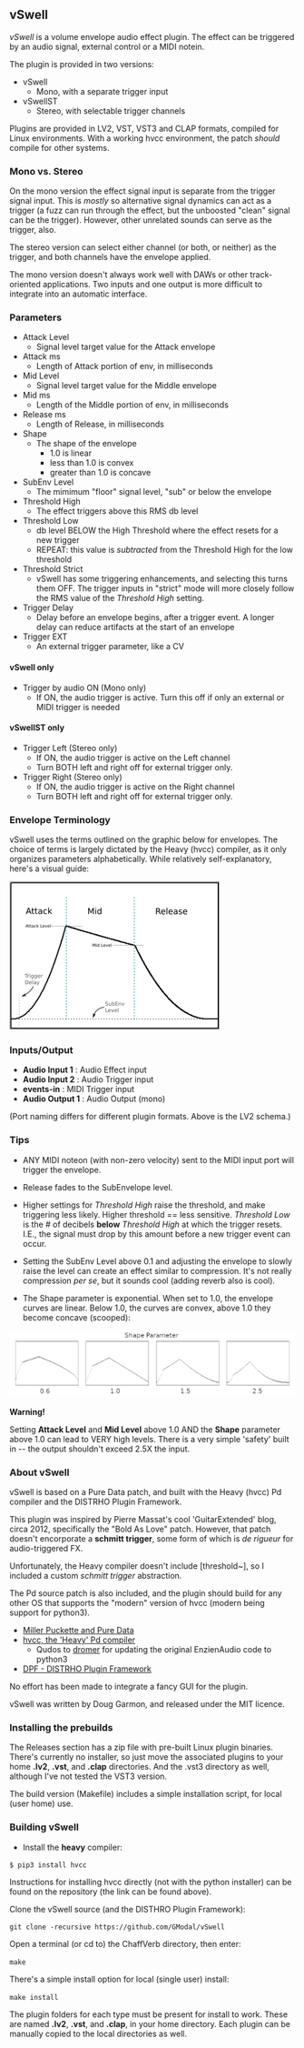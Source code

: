 <!---
Markdown
-->

## vSwell

*vSwell* is a volume envelope audio effect plugin. The effect can be triggered by an audio signal, external control or a MIDI notein.

The plugin is provided in two versions:

   * vSwell 
      * Mono, with a separate trigger input
   * vSwellST
      * Stereo, with selectable trigger channels

Plugins are provided in LV2, VST, VST3 and CLAP formats, compiled for Linux environments. With a working hvcc environment, the patch *should* compile for other systems.

### Mono vs. Stereo

On the mono version the effect signal input is separate from the trigger signal input. This is *mostly* so alternative signal dynamics can act as a trigger (a fuzz can run through the effect, but the unboosted "clean" signal can be the trigger). However, other unrelated sounds can serve as the trigger, also.

The stereo version can select either channel (or both, or neither) as the trigger, and both channels have the envelope applied.

The mono version doesn't always work well with DAWs or other track-oriented applications. Two inputs and one output is more difficult to integrate into an automatic interface.

### Parameters

   * Attack Level
      * Signal level target value for the Attack envelope
   * Attack ms
      * Length of Attack portion of env, in milliseconds
   * Mid Level
      * Signal level target value for the Middle envelope
   * Mid ms
      * Length of the Middle portion of env, in milliseconds
   * Release ms
      * Length of Release, in milliseconds
   * Shape
      * The shape of the envelope
         * 1.0 is linear
         * less than 1.0 is convex
         * greater than 1.0 is concave
   * SubEnv Level
      * The mimimum "floor" signal level, "sub" or below the envelope
   * Threshold High
      * The effect triggers above this RMS db level
   * Threshold Low
      * db level BELOW the High Threshold where the effect resets for a new trigger
      * REPEAT: this value is *subtracted* from the Threshold High for the low threshold
   * Threshold Strict
      * vSwell has some triggering enhancements, and selecting this turns them OFF. The trigger inputs in "strict" mode will more closely follow the RMS value of the *Threshold High* setting.
   * Trigger Delay
      * Delay before an envelope begins, after a trigger event. A longer delay can reduce artifacts at the start of an envelope
   * Trigger EXT
      * An external trigger parameter, like a CV

#### vSwell only

   * Trigger by audio ON (Mono only)
      * If ON, the audio trigger is active. Turn this off if only an external or MIDI trigger is needed

#### vSwellST only

   * Trigger Left (Stereo only)
      * If ON, the audio trigger is active on the Left channel
      * Turn BOTH left and right off for external trigger only.
   * Trigger Right (Stereo only)
      * If ON, the audio trigger is active on the Right channel
      * Turn BOTH left and right off for external trigger only.

### Envelope Terminology

vSwell uses the terms outlined on the graphic below for envelopes. The choice of terms is largely dictated by the Heavy (hvcc) compiler, as it only organizes parameters alphabetically. While relatively self-explanatory, here's a visual guide:

![Shape param](extra/envdefs2.png)

### Inputs/Output

   * **Audio Input 1** : Audio Effect input
   * **Audio Input 2** : Audio Trigger input
   * **events-in** : MIDI Trigger input
   * **Audio Output 1** : Audio Output (mono)

(Port naming differs for different plugin formats. Above is the LV2 schema.)

### Tips

   * ANY MIDI noteon (with non-zero velocity) sent to the MIDI input port will trigger the envelope.

   * Release fades to the SubEnvelope level.

   * Higher settings for *Threshold High* raise the threshold, and make triggering less likely. Higher threshold == less sensitive. *Threshold Low* is the # of decibels **below** *Threshold High* at which the trigger resets. I.E., the signal must drop by this amount before a new trigger event can occur.

   * Setting the SubEnv Level above 0.1 and adjusting the envelope to slowly raise the level can create an effect similar to compression. It's not really compression *per se*, but it sounds cool (adding reverb also is cool).

   * The Shape parameter is exponential. When set to 1.0, the envelope curves are linear. Below 1.0, the curves are convex, above 1.0 they become concave (scooped):

![Shape param](extra/shape_param.png)

**Warning!** 

Setting **Attack Level** and **Mid Level** above 1.0 AND the **Shape** parameter above 1.0 can lead to VERY high levels. There is a very simple 'safety' built in -- the output shouldn't exceed 2.5X the input.


### About vSwell

vSwell is based on a Pure Data patch, and built with the Heavy (hvcc) Pd compiler and the DISTRHO Plugin Framework.

This plugin was inspired by Pierre Massat's cool 'GuitarExtended' blog, circa 2012, specifically the "Bold As Love" patch. However, that patch doesn't encorporate a **schmitt trigger**, some form of which is *de rigueur* for audio-triggered FX.

Unfortunately, the Heavy compiler doesn't include [threshold~], so I included a custom *schmitt trigger* abstraction.

The Pd source patch is also included, and the plugin should build for any other OS that supports the "modern" version of hvcc (modern being support for python3).

   * [Miller Puckette and Pure Data](http://msp.ucsd.edu/index.htm)
   * [hvcc, the 'Heavy' Pd compiler](https://github.com/Wasted-Audio/hvcc)
      * Qudos to [dromer](https://github.com/dromer) for updating the original EnzienAudio code to python3
   * [DPF - DISTRHO Plugin Framework](https://distrho.github.io/DPF/index.html)

No effort has been made to integrate a fancy GUI for the plugin.

vSwell was written by Doug Garmon, and released under the MIT licence.

### Installing the prebuilds

The Releases section has a zip file with pre-built Linux plugin binaries. There's currently no installer, so just move the associated plugins to your home **.lv2**, **.vst**, and **.clap** directories. And the .vst3 directory as well, although I've not tested the VST3 version.

The build version (Makefile) includes a simple installation script, for local (user home) use.

### Building vSwell

- Install the **heavy** compiler:
```
$ pip3 install hvcc
```
Instructions for installing hvcc directly (not with the python installer) can be found on the repository (the link can be found above).

Clone the vSwell source (and the DISTHRO Plugin Framework):

```
git clone -recursive https://github.com/GModal/vSwell
```

Open a terminal (or cd to) the ChaffVerb directory, then enter:

`make`

There's a simple install option for local (single user) install:

`make install`

The plugin folders for each type must be present for install to work. These are named **.lv2**, **.vst**, and **.clap**, in your home directory. Each plugin can be manually copied to the local directories as well.

